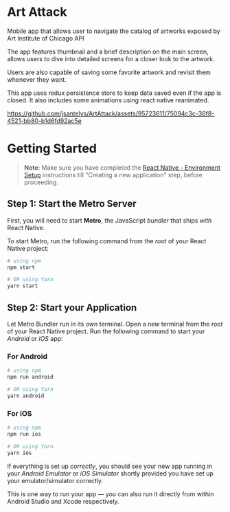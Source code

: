 # Art Attack

Mobile app that allows user to navigate the catalog of artworks exposed by Art Institute of Chicago API

The app features thumbnail and a brief description on the main screen, allows users to dive into detailed screens for a closer look to the artwork.

Users are also capable of saving some favorite artwork and revisit them whenever they want.

This app uses redux persistence store to keep data saved even if the app is closed. It also includes some animations using react native reanimated.

https://github.com/jsantelys/ArtAttack/assets/95723611/75094c3c-36f8-4521-bb80-b1d6fd92ac5e



# Getting Started

>**Note**: Make sure you have completed the [React Native - Environment Setup](https://reactnative.dev/docs/environment-setup) instructions till "Creating a new application" step, before proceeding.

## Step 1: Start the Metro Server

First, you will need to start **Metro**, the JavaScript _bundler_ that ships _with_ React Native.

To start Metro, run the following command from the _root_ of your React Native project:

```bash
# using npm
npm start

# OR using Yarn
yarn start
```

## Step 2: Start your Application

Let Metro Bundler run in its _own_ terminal. Open a _new_ terminal from the _root_ of your React Native project. Run the following command to start your _Android_ or _iOS_ app:

### For Android

```bash
# using npm
npm run android

# OR using Yarn
yarn android
```

### For iOS

```bash
# using npm
npm run ios

# OR using Yarn
yarn ios
```

If everything is set up _correctly_, you should see your new app running in your _Android Emulator_ or _iOS Simulator_ shortly provided you have set up your emulator/simulator correctly.

This is one way to run your app — you can also run it directly from within Android Studio and Xcode respectively.

